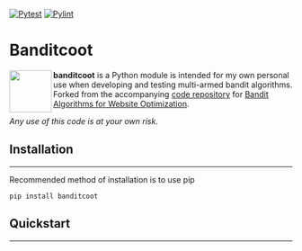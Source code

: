 [![Pytest](https://github.com/dan-kwon/banditcoot/actions/workflows/run_pytest.yml/badge.svg?branch=master)](https://github.com/dan-kwon/banditcoot/actions/workflows/run_pytest.yml) [![Pylint](https://github.com/dan-kwon/banditcoot/actions/workflows/pylint.yml/badge.svg?branch=master)](https://github.com/dan-kwon/banditcoot/actions/workflows/pylint.yml)

Banditcoot
====================

<img align="left" width="75" src="https://github.com/dan-kwon/banditcoot/blob/master/resources/Banditcoot.png"/> 

**banditcoot** is a Python module is intended for my own personal use when developing and testing multi-armed bandit algorithms. Forked from the accompanying [code repository](https://github.com/johnmyleswhite/BanditsBook) for [Bandit Algorithms for Website Optimization](https://www.oreilly.com/library/view/bandit-algorithms-for/9781449341565/).

*Any use of this code is at your own risk.*
</br>

## Installation
--------------------
Recommended method of installation is to use pip 
```
pip install banditcoot
```


## Quickstart
--------------------
